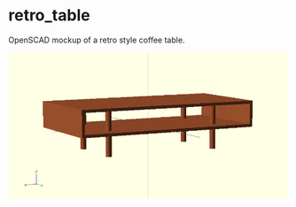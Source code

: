 retro_table
===========

OpenSCAD mockup of a retro style coffee table.

![Coffee table](https://github.com/asclepius/retro_table/blob/master/retro_coffee_table.png)
